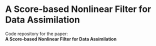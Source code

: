 # A Score-based Nonlinear Filter for Data Assimilation
Code repository for the paper:  
**A Score-based Nonlinear Filter for Data Assimilation**
